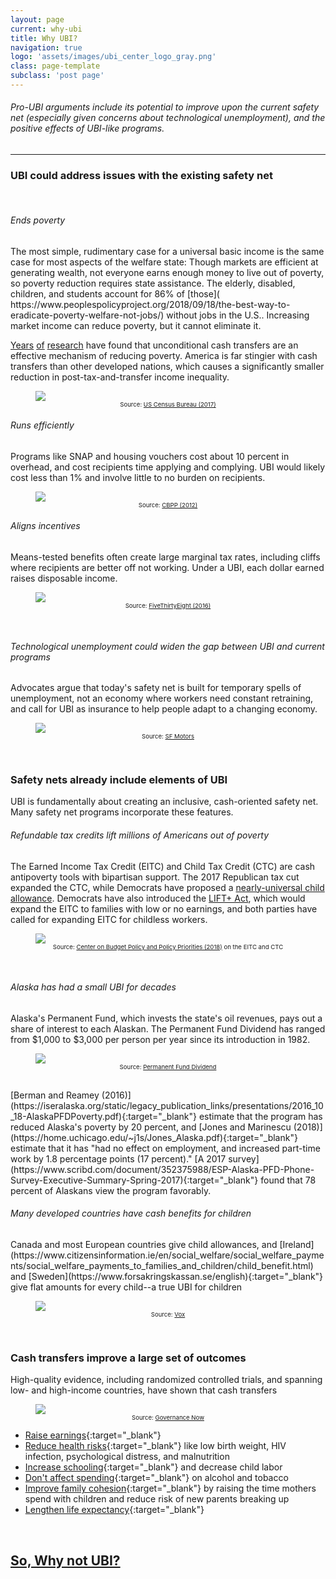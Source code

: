```yaml
---
layout: page
current: why-ubi
title: Why UBI?
navigation: true
logo: 'assets/images/ubi_center_logo_gray.png'
class: page-template
subclass: 'post page'
---
```


###### Pro-UBI arguments include its potential to improve upon the current safety net (especially given concerns about technological unemployment), and the positive effects of UBI-like programs.

---
<h3> UBI could address issues with the existing safety net </h3>
<br>
<h6>Ends poverty</h6>
The most simple, rudimentary case for a universal basic income is the same case for most aspects of the welfare state: Though markets are efficient at generating wealth, not everyone earns enough money to live out of poverty, so poverty reduction requires state assistance. The elderly, disabled, children, and students account for 86% of [those]( https://www.peoplespolicyproject.org/2018/09/18/the-best-way-to-eradicate-poverty-welfare-not-jobs/) without jobs in the U.S.. Increasing market income can reduce poverty, but it cannot eliminate it.

[Years](https://www.nber.org/system/files/working_papers/w28556/w28556.pdf) [of](https://onlinelibrary.wiley.com/doi/pdf/10.1111/j.1467-7679.2006.00346.x) [research](https://www.ncbi.nlm.nih.gov/pmc/articles/PMC6145823/#:~:text=As%20it%20does%20for%20all,poverty%20by%20nearly%2050%20percent)
 have found that unconditional cash transfers are an effective mechanism of reducing poverty. America is far stingier with cash transfers than other developed nations, which causes a significantly smaller reduction in post-tax-and-transfer income inequality.

<figure>
<img src="{{site.baseurl}}assets/images/census-bureau-2017.png" style="max-width: 45%; margin-bottom:0;">
<figcaption style="text-align:center; font-size:1vw;">Source: <a href="https://www.census.gov/content/dam/Census/library/publications/2018/demo/p60-265.pdf" target="_blank">US Census Bureau (2017)</a></figcaption>
</figure>

<h6>Runs efficiently</h6>
Programs like SNAP and housing vouchers cost about 10 percent in overhead, and cost recipients time applying and complying. UBI would likely cost less than 1% and involve little to no burden on recipients.
<figure>
<img src="{{site.baseurl}}assets/images/CBPP.png" style="max-width: 45%; margin-bottom: 0;">
<figcaption style="text-align:center; font-size:1vw;">Source: <a href="https://www.cbpp.org/research/romneys-charge-that-most-federal-low-income-spending-goes-for-overhead-and-bureaucrats-is?fa=view&id=3655" target="_blank">CBPP (2012)</a></figcaption>
</figure>

<h6>Aligns incentives</h6>
Means-tested benefits often create large marginal tax rates, including cliffs where recipients are better off not working. Under a UBI, each dollar earned raises disposable income.
<figure>
<img src="{{site.baseurl}}assets/images/FiveThirtyEight.png" style="max-width: 45%; margin-bottom: 0;">
<figcaption style="text-align:center; font-size:1vw;">Source: <a href="https://fivethirtyeight.com/features/universal-basic-income/" target="_blank">FiveThirtyEight (2016)</a></figcaption>
</figure>
<br>
<h6>Technological unemployment could widen the gap between UBI and current programs</h6>
Advocates argue that today's safety net is built for temporary spells of unemployment, not an economy where workers need constant retraining, and call for UBI as insurance to help people adapt to a changing economy.
<figure>
<img src="{{site.baseurl}}assets/images/sf-motors.png" style="max-width: 50%; margin-bottom: 0;">
<figcaption style="text-align:center; font-size:1vw;">Source: <a href="https://mytechtv.com/2019/01/06/sf-motors-starts-test-production-at-its-new-ev-factory-in-chongqing-china/" target="_blank">SF Motors</a></figcaption>
</figure>

<br>
<h3> Safety nets already include elements of UBI </h3>
UBI is fundamentally about creating an inclusive, cash-oriented safety net. Many safety net programs incorporate these features.
<br>
<h6>Refundable tax credits lift millions of Americans out of poverty</h6>
The Earned Income Tax Credit (EITC) and Child Tax Credit (CTC) are cash antipoverty tools with bipartisan support. The 2017 Republican tax cut expanded the CTC, while Democrats have proposed a <a href="https://www.vox.com/future-perfect/2019/3/6/18249290/child-poverty-american-family-act-sherrod-brown-michael-bennet" target="_blank">nearly-universal child allowance</a>. Democrats have also introduced the <a href="https://www.vox.com/future-perfect/2019/6/12/18661492/rashida-tlaib-basic-income-cash-earned-income-tax-credit" target="_blank">LIFT+ Act</a>, which would expand the EITC to families with low or no earnings, and both parties have called for expanding EITC for childless workers.
<figure>
<img src="{{site.baseurl}}assets/images/center_on_budget_policy.png" style="max-width: 45%; margin-bottom: 0;">
<figcaption style="text-align:center; font-size:1vw;">Source: <a href="https://www.cbpp.org/research/federal-tax/the-earned-income-tax-credit" target="_blank">Center on Budget Policy and Policy Priorities (2018)</a> on the EITC and CTC</figcaption>
</figure>
<br>
<h6>Alaska has had a small UBI for decades</h6>
Alaska's Permanent Fund, which invests the state's oil revenues, pays out a share of interest to each Alaskan. The Permanent Fund Dividend has ranged from $1,000 to $3,000 per person per year since its introduction in 1982.

<figure>
<img src="{{site.baseurl}}assets/images/permanent-fund-dividend.png" style="max-width: 50%; margin-bottom: 0;">
<figcaption style="text-align:center; font-size:1vw;">Source: <a href="https://pfd.alaska.gov/" target="_blank">Permanent Fund Dividend</a></figcaption>
</figure>
<br>
[Berman and Reamey (2016)](https://iseralaska.org/static/legacy_publication_links/presentations/2016_10_18-AlaskaPFDPoverty.pdf){:target="_blank"} estimate that the program has reduced Alaska's poverty by 20 percent, and [Jones and Marinescu (2018)](https://home.uchicago.edu/~j1s/Jones_Alaska.pdf){:target="_blank"} estimate that it has "had no effect on employment, and increased part-time work by 1.8 percentage points (17 percent)." [A 2017 survey](https://www.scribd.com/document/352375988/ESP-Alaska-PFD-Phone-Survey-Executive-Summary-Spring-2017){:target="_blank"} found that 78 percent of Alaskans view the program favorably. 

<h6>Many developed countries have cash benefits for children</h6>
Canada and most European countries give child allowances, and [Ireland](https://www.citizensinformation.ie/en/social_welfare/social_welfare_payments/social_welfare_payments_to_families_and_children/child_benefit.html) and [Sweden](https://www.forsakringskassan.se/english){:target="_blank"} give flat amounts for every child--a true UBI for children

<figure>
<img src="{{site.baseurl}}assets/images/child-benefit-comparison.png" style="max-width: 50%; margin-bottom: 0;">
<figcaption style="text-align:center; font-size:1vw;">Source: <a href="https://www.vox.com/policy-and-politics/2017/4/27/15388696/child-benefit-universal-cash-tax-credit-allowance" target="_blank">Vox</a></figcaption>
</figure>

<br>

<h3> Cash transfers improve a large set of outcomes </h3>
High-quality evidence, including randomized controlled trials, and spanning low- and high-income countries, have shown that cash transfers

<figure>
<img src="{{site.baseurl}}assets/images/governance-now.png" style="max-width: 50%; margin-bottom: 0;">
<figcaption style="text-align:center; font-size:1vw;">Source: <a href="https://www.governancenow.com/news/banking/does-cash-transfer-improve-wellbeing-beneficiaries-asks-expert" target="_blank">Governance Now</a></figcaption>
</figure>

  * [Raise earnings](https://www.princeton.edu/~joha/publications/Haushofer_Shapiro_UCT_2016.04.25.pdf){:target="_blank"} <!-- link broken -->
  * [Reduce health risks](https://www.givedirectly.org/research-on-cash-transfers/){:target="_blank"} like low birth weight, HIV infection, psychological distress, and malnutrition
  * [Increase schooling](https://www.givedirectly.org/research-on-cash-transfers/){:target="_blank"} and decrease child labor <!-- same link as above -->
  * [Don't affect spending](https://blogs.worldbank.org/impactevaluations/do-poor-waste-transfers-booze-and-cigarettes-no){:target="_blank"} on alcohol and tobacco
  * [Improve family cohesion](https://www.econstor.eu/bitstream/10419/55041/1/684016389.pdf){:target="_blank"} by raising the time mothers spend with children and reduce risk of new parents breaking up
  * [Lengthen life expectancy](https://www.nber.org/papers/w20103){:target="_blank"}

<br>

## [So, Why not UBI?]({{site.baseurl}}what-is-ubi/why-not-ubi)






